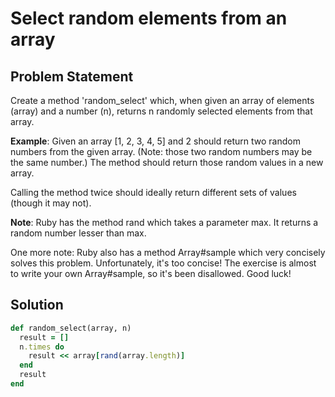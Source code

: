 # Select random elements from an array

## Problem Statement

Create a method 'random_select' which, when given an array of elements (array) and a number (n), returns n randomly selected elements from that array.

**Example**: Given an array [1, 2, 3, 4, 5] and 2 should return two random numbers from the given array. (Note: those two random numbers may be the same number.) The method should return those random values in a new array.

Calling the method twice should ideally return different sets of values (though it may not).

**Note**: Ruby has the method rand which takes a parameter max. It returns a random number lesser than max.

One more note: Ruby also has a method Array#sample which very concisely solves this problem. Unfortunately, it's too concise! The exercise is almost to write your own Array#sample, so it's been disallowed. Good luck!

## Solution

```ruby
def random_select(array, n)
  result = []
  n.times do
    result << array[rand(array.length)]
  end
  result
end
```
